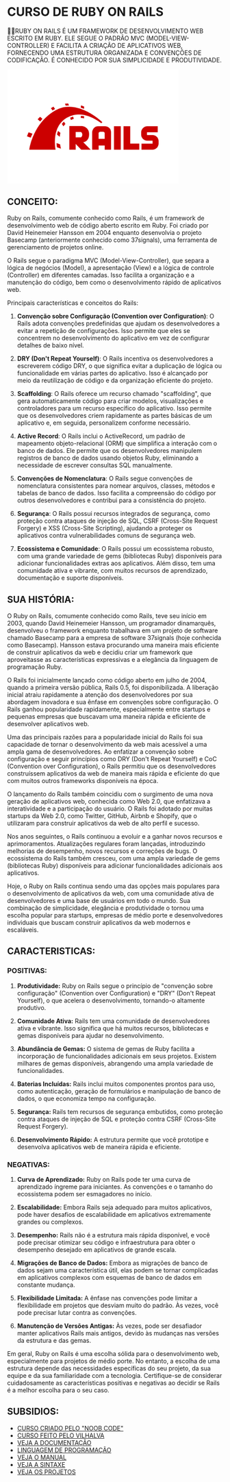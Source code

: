 # CURSO DE RUBY ON RAILS
👨‍⚖️RUBY ON RAILS É UM FRAMEWORK DE DESENVOLVIMENTO WEB ESCRITO EM RUBY. ELE SEGUE O PADRÃO MVC (MODEL-VIEW-CONTROLLER) E FACILITA A CRIAÇÃO DE APLICATIVOS WEB, FORNECENDO UMA ESTRUTURA ORGANIZADA E CONVENÇÕES DE CODIFICAÇÃO. É CONHECIDO POR SUA SIMPLICIDADE E PRODUTIVIDADE.

<img src="FOTO.png" align="center" width="400"> <br>

## CONCEITO:
Ruby on Rails, comumente conhecido como Rails, é um framework de desenvolvimento web de código aberto escrito em Ruby. Foi criado por David Heinemeier Hansson em 2004 enquanto desenvolvia o projeto Basecamp (anteriormente conhecido como 37signals), uma ferramenta de gerenciamento de projetos online.

O Rails segue o paradigma MVC (Model-View-Controller), que separa a lógica de negócios (Model), a apresentação (View) e a lógica de controle (Controller) em diferentes camadas. Isso facilita a organização e a manutenção do código, bem como o desenvolvimento rápido de aplicativos web.

Principais características e conceitos do Rails:

1. **Convenção sobre Configuração (Convention over Configuration)**: O Rails adota convenções predefinidas que ajudam os desenvolvedores a evitar a repetição de configurações. Isso permite que eles se concentrem no desenvolvimento do aplicativo em vez de configurar detalhes de baixo nível.

2. **DRY (Don't Repeat Yourself)**: O Rails incentiva os desenvolvedores a escreverem código DRY, o que significa evitar a duplicação de lógica ou funcionalidade em várias partes do aplicativo. Isso é alcançado por meio da reutilização de código e da organização eficiente do projeto.

3. **Scaffolding**: O Rails oferece um recurso chamado "scaffolding", que gera automaticamente código para criar modelos, visualizações e controladores para um recurso específico do aplicativo. Isso permite que os desenvolvedores criem rapidamente as partes básicas de um aplicativo e, em seguida, personalizem conforme necessário.

4. **Active Record**: O Rails inclui o ActiveRecord, um padrão de mapeamento objeto-relacional (ORM) que simplifica a interação com o banco de dados. Ele permite que os desenvolvedores manipulem registros de banco de dados usando objetos Ruby, eliminando a necessidade de escrever consultas SQL manualmente.

5. **Convenções de Nomenclatura**: O Rails segue convenções de nomenclatura consistentes para nomear arquivos, classes, métodos e tabelas de banco de dados. Isso facilita a compreensão do código por outros desenvolvedores e contribui para a consistência do projeto.

6. **Segurança**: O Rails possui recursos integrados de segurança, como proteção contra ataques de injeção de SQL, CSRF (Cross-Site Request Forgery) e XSS (Cross-Site Scripting), ajudando a proteger os aplicativos contra vulnerabilidades comuns de segurança web.

7. **Ecossistema e Comunidade**: O Rails possui um ecossistema robusto, com uma grande variedade de gems (bibliotecas Ruby) disponíveis para adicionar funcionalidades extras aos aplicativos. Além disso, tem uma comunidade ativa e vibrante, com muitos recursos de aprendizado, documentação e suporte disponíveis.

## SUA HISTÓRIA:
O Ruby on Rails, comumente conhecido como Rails, teve seu início em 2003, quando David Heinemeier Hansson, um programador dinamarquês, desenvolveu o framework enquanto trabalhava em um projeto de software chamado Basecamp para a empresa de software 37signals (hoje conhecida como Basecamp). Hansson estava procurando uma maneira mais eficiente de construir aplicativos da web e decidiu criar um framework que aproveitasse as características expressivas e a elegância da linguagem de programação Ruby.

O Rails foi inicialmente lançado como código aberto em julho de 2004, quando a primeira versão pública, Rails 0.5, foi disponibilizada. A liberação inicial atraiu rapidamente a atenção dos desenvolvedores por sua abordagem inovadora e sua ênfase em convenções sobre configuração. O Rails ganhou popularidade rapidamente, especialmente entre startups e pequenas empresas que buscavam uma maneira rápida e eficiente de desenvolver aplicativos web.

Uma das principais razões para a popularidade inicial do Rails foi sua capacidade de tornar o desenvolvimento da web mais acessível a uma ampla gama de desenvolvedores. Ao enfatizar a convenção sobre configuração e seguir princípios como DRY (Don't Repeat Yourself) e CoC (Convention over Configuration), o Rails permitiu que os desenvolvedores construíssem aplicativos da web de maneira mais rápida e eficiente do que com muitos outros frameworks disponíveis na época.

O lançamento do Rails também coincidiu com o surgimento de uma nova geração de aplicativos web, conhecida como Web 2.0, que enfatizava a interatividade e a participação do usuário. O Rails foi adotado por muitas startups da Web 2.0, como Twitter, GitHub, Airbnb e Shopify, que o utilizaram para construir aplicativos da web de alto perfil e sucesso.

Nos anos seguintes, o Rails continuou a evoluir e a ganhar novos recursos e aprimoramentos. Atualizações regulares foram lançadas, introduzindo melhorias de desempenho, novos recursos e correções de bugs. O ecossistema do Rails também cresceu, com uma ampla variedade de gems (bibliotecas Ruby) disponíveis para adicionar funcionalidades adicionais aos aplicativos.

Hoje, o Ruby on Rails continua sendo uma das opções mais populares para o desenvolvimento de aplicativos da web, com uma comunidade ativa de desenvolvedores e uma base de usuários em todo o mundo. Sua combinação de simplicidade, elegância e produtividade o tornou uma escolha popular para startups, empresas de médio porte e desenvolvedores individuais que buscam construir aplicativos da web modernos e escaláveis.

## CARACTERISTICAS:
### POSITIVAS:
1. **Produtividade:** Ruby on Rails segue o princípio de "convenção sobre configuração" (Convention over Configuration) e "DRY" (Don't Repeat Yourself), o que acelera o desenvolvimento, tornando-o altamente produtivo.

2. **Comunidade Ativa:** Rails tem uma comunidade de desenvolvedores ativa e vibrante. Isso significa que há muitos recursos, bibliotecas e gemas disponíveis para ajudar no desenvolvimento.

3. **Abundância de Gemas:** O sistema de gemas de Ruby facilita a incorporação de funcionalidades adicionais em seus projetos. Existem milhares de gemas disponíveis, abrangendo uma ampla variedade de funcionalidades.

4. **Baterias Incluídas:** Rails inclui muitos componentes prontos para uso, como autenticação, geração de formulários e manipulação de banco de dados, o que economiza tempo na configuração.

5. **Segurança:** Rails tem recursos de segurança embutidos, como proteção contra ataques de injeção de SQL e proteção contra CSRF (Cross-Site Request Forgery).

6. **Desenvolvimento Rápido:** A estrutura permite que você prototipe e desenvolva aplicativos web de maneira rápida e eficiente.

### NEGATIVAS:
1. **Curva de Aprendizado:** Ruby on Rails pode ter uma curva de aprendizado íngreme para iniciantes. As convenções e o tamanho do ecossistema podem ser esmagadores no início.

2. **Escalabilidade:** Embora Rails seja adequado para muitos aplicativos, pode haver desafios de escalabilidade em aplicativos extremamente grandes ou complexos.

3. **Desempenho:** Rails não é a estrutura mais rápida disponível, e você pode precisar otimizar seu código e infraestrutura para obter o desempenho desejado em aplicativos de grande escala.

4. **Migrações de Banco de Dados:** Embora as migrações de banco de dados sejam uma característica útil, elas podem se tornar complicadas em aplicativos complexos com esquemas de banco de dados em constante mudança.

5. **Flexibilidade Limitada:** A ênfase nas convenções pode limitar a flexibilidade em projetos que desviam muito do padrão. Às vezes, você pode precisar lutar contra as convenções.

6. **Manutenção de Versões Antigas:** Às vezes, pode ser desafiador manter aplicativos Rails mais antigos, devido às mudanças nas versões da estrutura e das gemas.

Em geral, Ruby on Rails é uma escolha sólida para o desenvolvimento web, especialmente para projetos de médio porte. No entanto, a escolha de uma estrutura depende das necessidades específicas do seu projeto, da sua equipe e da sua familiaridade com a tecnologia. Certifique-se de considerar cuidadosamente as características positivas e negativas ao decidir se Rails é a melhor escolha para o seu caso.

## SUBSIDIOS:
- [CURSO CRIADO PELO "NOOB CODE"](https://youtube.com/playlist?list=PLnV7i1DUV_zP6BV1xoy0TV5IkPcYtz6rx&si=d8KqAEVtfo6-nY4Z)
- [CURSO FEITO PELO VILHALVA](https://github.com/VILHALVA)
- [VEJA A DOCUMENTAÇÃO](https://guides.rubyonrails.org/)
- [LINGUAGEM DE PROGRAMAÇÃO](https://github.com/VILHALVA/CURSO-DE-RUBY)
- [VEJA O MANUAL](./MANUAL.md)
- [VEJA A SINTAXE](./SINTAXE.md)
- [VEJA OS PROJETOS](https://github.com/VILHALVA?tab=repositories&q=topic:RUBY-ON-RAILS)